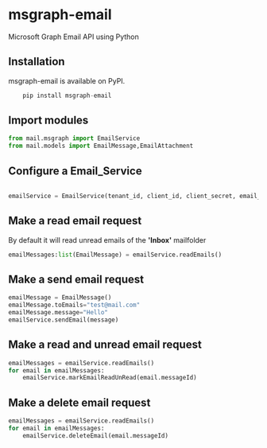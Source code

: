 # msgraph-email
Microsoft Graph Email API using Python

## Installation
msgraph-email is available on PyPI.
```python
    pip install msgraph-email
```

## Import modules

```python
from mail.msgraph import EmailService
from mail.models import EmailMessage,EmailAttachment
```

## Configure a Email_Service 
```python

emailService = EmailService(tenant_id, client_id, client_secret, email_address)

```
## Make a read email request
By default it will read unread emails of the **'Inbox'** mailfolder
```python
emailMessages:list(EmailMessage) = emailService.readEmails() 
```
## Make a send email request
```python
emailMessage = EmailMessage()
emailMessage.toEmails="test@mail.com"
emailMessage.message="Hello"
emailService.sendEmail(message)
```

## Make a read and unread email request
```python
emailMessages = emailService.readEmails()
for email in emailMessages:
    emailService.markEmailReadUnRead(email.messageId)
```
## Make a delete email request
```python
emailMessages = emailService.readEmails()
for email in emailMessages:
    emailService.deleteEmail(email.messageId)
```